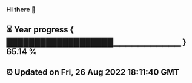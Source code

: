 ### Hi there 👋
⏳ Year progress { ███████████████████▁▁▁▁▁▁▁▁▁▁▁ } 65.14 %
---
⏰ Updated on Fri, 26 Aug 2022 18:11:40 GMT
---

